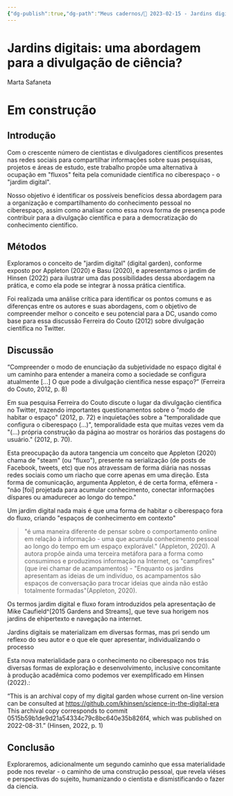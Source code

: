 ```yaml
---
{"dg-publish":true,"dg-path":"Meus cadernos/🌱️ 2023-02-15 - Jardins digitais, uma abordagem para a divulgação de ciência.md","permalink":"/meus-cadernos/2023-02-15-jardins-digitais-uma-abordagem-para-a-divulgacao-de-ciencia/","tags":["🧠️/📝️/🌱️"],"created":"2023-02-15T11:57:24.385-03:00","updated":"2023-03-13T23:57:27.645-03:00"}
---
```


# Jardins digitais: uma abordagem para a divulgação de ciência?
Marta Safaneta
# Em construção
## Introdução

Com o crescente número de cientistas e divulgadores científicos presentes nas redes sociais para compartilhar informações sobre suas pesquisas, projetos e áreas de estudo, este trabalho propõe uma alternativa à ocupação em "fluxos" feita pela comunidade científica no ciberespaço - o "jardim digital".



Nosso objetivo é identificar os possíveis benefícios dessa abordagem para a organização e compartilhamento do conhecimento pessoal no ciberespaço, assim como analisar como essa nova forma de presença pode contribuir para a divulgação científica e para a democratização do conhecimento científico.



## Métodos

Exploramos o conceito de "jardim digital" (digital garden), conforme exposto por Appleton (2020) e Basu (2020), e apresentamos o jardim de Hinsen (2022) para ilustrar uma das possibilidades dessa abordagem na prática, e como ela pode se integrar à nossa prática cientifica.

Foi realizada uma análise crítica para identificar os pontos comuns e as diferenças entre os autores e suas abordagens, com o objetivo de compreender melhor o conceito e seu potencial para a DC, usando como base para essa discussão Ferreira do Couto (2012) sobre divulgação científica no Twitter.

## Discussão

“Compreender o modo de enunciação da subjetividade no espaço digital é um caminho para entender a maneira como a sociedade se configura atualmente [...]  O que pode a divulgação científica nesse espaço?” (Ferreira do Couto, 2012, p. 8)

Em sua pesquisa Ferreira do Couto discute o lugar da divulgação cientifica no Twitter, trazendo importantes questionamentos sobre o "modo de habitar o espaço" (2012, p. 72) e inquietações sobre a "temporalidade que configura o ciberespaço (...)", temporalidade esta que muitas vezes vem da "(...) própria construção da página ao mostrar os horários das postagens do usuário." (2012, p. 70).

Esta preocupação da autora tangencia um conceito que Appleton (2020) chama de "steam" (ou "fluxo"), presente na serialização (de posts de Facebook, tweets, etc) que nos atravessam de forma diária nas nossas redes sociais como um riacho que corre apenas em uma direção. Esta forma de comunicação, argumenta Appleton, é de certa forma, efêmera - "não [foi] projetada para acumular conhecimento, conectar informações díspares ou amadurecer ao longo do tempo."

Um jardim digital nada mais é que uma forma de habitar o ciberespaço fora do fluxo, criando "espaços de conhecimento em contexto"


>"é uma maneira diferente de pensar sobre o comportamento online em relação à informação - uma que acumula conhecimento pessoal ao longo do tempo em um espaço explorável." (Appleton, 2020).  A autora propõe ainda uma terceira metáfora para a forma como consumimos e produzimos informação na Internet, os "campfires" (que irei chamar de acampamentos) - "Enquanto os jardins apresentam as ideias de um indivíduo, os acampamentos são espaços de conversação para trocar ideias que ainda não estão totalmente formadas"(Appleton, 2020).

Os termos jardim digital e fluxo foram introduzidos pela apresentação de Mike Caufield^[2015 Gardens and Streams], que teve sua horigem nos jardins de ehipertexto e navegação na internet.


Jardins digitais se materializam em diversas formas, mas pri sendo um reflexo do seu autor e o que ele quer apresentar, individualizando o processo


Esta nova materialidade para o conhecimento no ciberespaço nos trás diversas formas de exploração e desenvolvimento, inclusive concomitante à produção acadêmica como podemos ver exemplificado em Hinsen (2022).:

“This is an archival copy of my digital garden whose current on-line version can be consulted at https://github.com/khinsen/science-in-the-digital-era This archival copy corresponds to commit 0515b59b1de9d21a54334c79c8bc640e35b826f4, which was published on 2022-08-31.” (Hinsen, 2022, p. 1)


## Conclusão

Exploraremos, adicionalmente um segundo caminho que essa materialidade pode nos revelar - o caminho de uma construção pessoal, que revela viéses e perspectivas do sujeito, humanizando o cientista e dismistificando o fazer da ciencia.